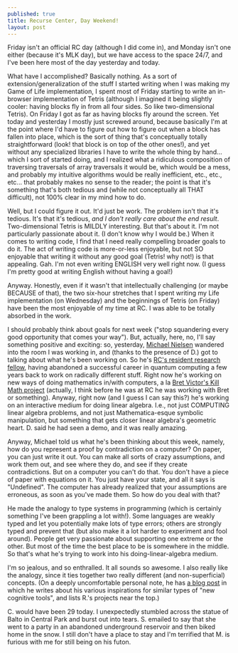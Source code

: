 ```yaml
---
published: true
title: Recurse Center, Day Weekend!
layout: post
---
```

Friday isn't an official RC day (although I did come in), and Monday isn't one either (because it's MLK day), but we have access to the space 24/7, and I've been here most of the day yesterday and today. 

What have I accomplished? Basically nothing. As a sort of extension/generalization of the stuff I started writing when I was making my Game of Life implementation, I spent most of Friday starting to write an in-browser implementation of Tetris (although I imagined it being slightly cooler: having blocks fly in from all four sides. So like two-dimensional Tetris). On Friday I got as far as having blocks fly around the screen. Yet today and yesterday I mostly just screwed around, because basically I'm at the point where I'd have to figure out how to figure out when a block has fallen into place, which is the sort of thing that's conceptually totally straightforward (look! that block is on top of the other ones!), and yet without any specialized libraries I have to write the whole thing by hand... which I sort of started doing, and I realized what a ridiculous composition of traversing traversals of array traversals it would be, which would be a mess, and probably my intuitive algorithms would be really inefficient, etc., etc., etc... that probably makes no sense to the reader; the point is that it's something that's both tedious and (while not conceptually all THAT difficult), not 100% clear in my mind how to do. 

Well, but I could figure it out. It'd just be work. The problem isn't that it's tedious. It's that it's tedious, *and I don't really care about the end result*. Two-dimensional Tetris is MILDLY interesting. But that's about it. I'm not particularly passionate about it. (I don't know why I would be.) When it comes to writing code, I find that I need really compelling broader goals to do it. The act of writing code is more-or-less enjoyable, but not SO enjoyable that writing it without any good goal (Tetris! why not!) is that appealing. Gah. I'm not even writing ENGLISH very well right now. (I guess I'm pretty good at writing English without having a goal!)

Anyway. Honestly, even if it wasn't that intellectually challenging (or maybe BECAUSE of that), the two six-hour stretches that I spent writing my Life implementation (on Wednesday) and the beginnings of Tetris (on Friday) have been the most enjoyable of my time at RC. I was able to be totally absorbed in the work.

I should probably think about goals for next week ("stop squandering every good opportunity that comes your way"). But, actually, here, no, I'll say something positive and exciting: so, yesterday, [Michael Nielsen](http://michaelnielsen.org/) wandered into the room I was working in, and (thanks to the presence of D.) got to talking about what he's been working on. So he's [RC's resident research fellow](https://www.recurse.com/blog/83-michael-nielsen-joins-the-recurse-center-to-help-build-a-research-lab), having abandoned a successful career in quantum computing a few years back to work on radically different stuff. Right now he's working on new ways of doing mathematics in/with computers, a la [Bret Victor's Kill Math project](http://worrydream.com/KillMath/) (actually, I think before he was at RC he was working with Bret or something). Anyway, right now (and I guess I can say this?) he's working on an interactive medium for doing linear algebra. I.e., not just COMPUTING linear algebra problems, and not just Mathematica-esque symbolic manipulation, but something that gets closer linear algebra's geometric heart. D. said he had seen a demo, and it was really amazing.

Anyway, Michael told us what he's been thinking about this week, namely, how do you represent a proof by contradiction on a computer? On paper, you can just write it out. You can make all sorts of crazy assumptions, and work them out, and see where they do, and see if they create contradictions. But on a computer you can't do that. You don't have a piece of paper with equations on it. You just have your state, and all it says is "Undefined". The computer has already realized that your assumptions are erroneous, as soon as you've made them. So how do you deal with that? 

He made the analogy to type systems in programming (which is certainly something I've been grappling a lot with!). Some languages are weakly typed and let you potentially make lots of type errors; others are strongly typed and prevent that (but also make it a lot harder to experiment and fool around). People get very passionate about supporting one extreme or the other. But most of the time the best place to be is somewhere in the middle. So that's what he's trying to work into his doing-linear-algebra medium. 

I'm so jealous, and so enthralled. It all sounds so awesome. I also really like the analogy, since it ties together two really different (and non-superficial) concepts. (On a deeply uncomfortable personal note, he has [a blog post](https://mnielsen.github.io/notes/tfoc/index.html) in which he writes about his various inspirations for similar types of  "new cognitive tools", and lists R.'s projects near the top.) 

C. would have been 29 today. I unexpectedly stumbled across the statue of Balto in Central Park and burst out into tears. S. emailed to say that she went to a party in an abandoned underground reservoir and then biked home in the snow. I still don't have a place to stay and I'm terrified that M. is furious with me for still being on his futon.